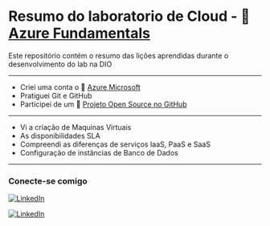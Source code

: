 # Resumo do laboratorio de Cloud - 🔗 [Azure Fundamentals](https://www.dio.me/bootcamp/microsoft-azure-essentials)
Este repositório contém o resumo das lições aprendidas durante o desenvolvimento do lab na DIO

---
- Criei uma conta o 🔗 [Azure Microsoft](https://azure.microsoft.com/pt-br/pricing/purchase-options/azure-account/)
- Pratiguei Git e GitHub
- Participei de um 🔗 [Projeto Open Source no GitHub](https://github.com/assisberlanda/dio-lab-open-source)
---
- Vi a criação de Maquinas Virtuais
- As disponibilidades SLA
- Compreendi as diferenças de serviços IaaS, PaaS e SaaS
- Configuração de instâncias de Banco de Dados
---
### Conecte-se comigo
[![LinkedIn](https://img.shields.io/badge/LinkedIn-0077B5?style=for-the-badge&logo=linkedin&logoColor=white)](https://www.linkedin.com/in/assismedeiros/)

[![LinkedIn](https://img.shields.io/badge/Meu_Artigo-000?style=for-the-badge&logo=react&logoColor=red)](https://medium.com/@berlanda.medeiros/ti-para-iniciantes-voc%C3%AA-sabe-por-onde-come%C3%A7ar-5ff8586d8112)
